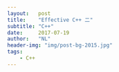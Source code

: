 ```yaml
---
layout:   post
title:    "Effective C++ 二"
subtitle: "C++"
date:     2017-07-19
author:   "NL"
header-img: "img/post-bg-2015.jpg"
tags:
    - C++
---
```


